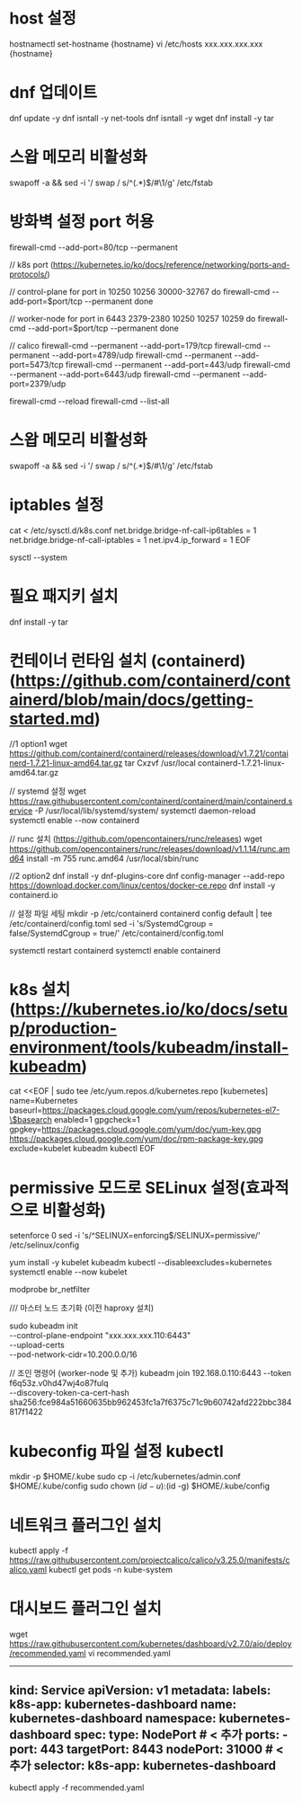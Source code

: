 # host 설정
hostnamectl set-hostname {hostname}
vi /etc/hosts
xxx.xxx.xxx.xxx {hostname}

# dnf 업데이트
dnf update -y
dnf isntall -y net-tools
dnf isntall -y wget
dnf install -y tar

# 스왑 메모리 비활성화
swapoff -a && sed -i '/ swap / s/^\(.*\)$/#\1/g' /etc/fstab

# 방화벽 설정 port 허용
firewall-cmd --add-port=80/tcp --permanent

// k8s port (https://kubernetes.io/ko/docs/reference/networking/ports-and-protocols/)

// control-plane
for port in 10250 10256 30000-32767
do
 firewall-cmd --add-port=$port/tcp --permanent
done

// worker-node
for port in 6443 2379-2380 10250 10257 10259
do
 firewall-cmd --add-port=$port/tcp --permanent
done

// calico 
firewall-cmd --permanent --add-port=179/tcp
firewall-cmd --permanent --add-port=4789/udp
firewall-cmd --permanent --add-port=5473/tcp
firewall-cmd --permanent --add-port=443/udp
firewall-cmd --permanent --add-port=6443/udp
firewall-cmd --permanent --add-port=2379/udp

firewall-cmd --reload
firewall-cmd --list-all


# 스왑 메모리 비활성화
swapoff -a && sed -i '/ swap / s/^\(.*\)$/#\1/g' /etc/fstab

# iptables 설정
cat <<EOF >  /etc/sysctl.d/k8s.conf
net.bridge.bridge-nf-call-ip6tables = 1
net.bridge.bridge-nf-call-iptables = 1
net.ipv4.ip_forward = 1
EOF

sysctl --system

# 필요 패지키 설치
dnf install -y tar


# 컨테이너 런타임 설치 (containerd) (https://github.com/containerd/containerd/blob/main/docs/getting-started.md)

//1 option1
wget https://github.com/containerd/containerd/releases/download/v1.7.21/containerd-1.7.21-linux-amd64.tar.gz
tar Cxzvf /usr/local containerd-1.7.21-linux-amd64.tar.gz

// systemd 설정
wget https://raw.githubusercontent.com/containerd/containerd/main/containerd.service -P /usr/local/lib/systemd/system/
systemctl daemon-reload
systemctl enable --now containerd


// runc 설치 (https://github.com/opencontainers/runc/releases)
wget https://github.com/opencontainers/runc/releases/download/v1.1.14/runc.amd64
install -m 755 runc.amd64 /usr/local/sbin/runc

//2 option2
dnf install -y dnf-plugins-core
dnf config-manager --add-repo https://download.docker.com/linux/centos/docker-ce.repo
dnf install -y containerd.io

// 설정 파일 세팅
mkdir -p /etc/containerd
containerd config default | tee /etc/containerd/config.toml
sed -i 's/SystemdCgroup = false/SystemdCgroup = true/' /etc/containerd/config.toml

systemctl restart containerd
systemctl enable containerd

# k8s 설치 (https://kubernetes.io/ko/docs/setup/production-environment/tools/kubeadm/install-kubeadm)

cat <<EOF | sudo tee /etc/yum.repos.d/kubernetes.repo
[kubernetes]
name=Kubernetes
baseurl=https://packages.cloud.google.com/yum/repos/kubernetes-el7-\$basearch
enabled=1
gpgcheck=1
gpgkey=https://packages.cloud.google.com/yum/doc/yum-key.gpg https://packages.cloud.google.com/yum/doc/rpm-package-key.gpg
exclude=kubelet kubeadm kubectl
EOF


# permissive 모드로 SELinux 설정(효과적으로 비활성화)
setenforce 0
sed -i 's/^SELINUX=enforcing$/SELINUX=permissive/' /etc/selinux/config

yum install -y kubelet kubeadm kubectl --disableexcludes=kubernetes
systemctl enable --now kubelet

modprobe br_netfilter

/// 마스터 노드 초기화 (이전 haproxy 설치)

sudo kubeadm init \
  --control-plane-endpoint "xxx.xxx.xxx.110:6443" \
  --upload-certs \
  --pod-network-cidr=10.200.0.0/16
  
// 조인 명령어 (worker-node 및 추가)
kubeadm join 192.168.0.110:6443 --token f6q53z.v0hd47wj4o87fulq \
        --discovery-token-ca-cert-hash sha256:fce984a51660635bb962453fc1a7f6375c71c9b60742afd222bbc384817f1422

# kubeconfig 파일 설정 kubectl
mkdir -p $HOME/.kube
sudo cp -i /etc/kubernetes/admin.conf $HOME/.kube/config
sudo chown $(id -u):$(id -g) $HOME/.kube/config

# 네트워크 플러그인 설치
kubectl apply -f https://raw.githubusercontent.com/projectcalico/calico/v3.25.0/manifests/calico.yaml
kubectl get pods -n kube-system

# 대시보드 플러그인 설치
wget https://raw.githubusercontent.com/kubernetes/dashboard/v2.7.0/aio/deploy/recommended.yaml
vi recommended.yaml

--------------------------------------------------------
kind: Service
apiVersion: v1
metadata:
  labels:
    k8s-app: kubernetes-dashboard
  name: kubernetes-dashboard
  namespace: kubernetes-dashboard
spec:
  type: NodePort  # < 추가
  ports:
    - port: 443
      targetPort: 8443
      nodePort: 31000  # < 추가
  selector:
    k8s-app: kubernetes-dashboard
-------------------------------------------------------

kubectl apply -f recommended.yaml
